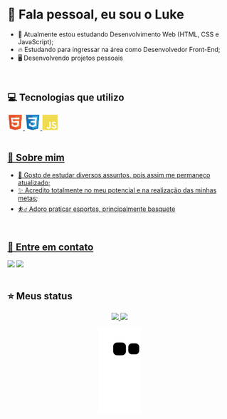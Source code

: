 # 🤙 Fala pessoal, eu sou o Luke

- 📖 Atualmente estou estudando Desenvolvimento Web (HTML, CSS e JavaScript);
- 🔥 Estudando para ingressar na área como Desenvolvedor Front-End;
- 🖥️ Desenvolvendo projetos pessoais
<br/>

<div>
  <h2> 💻 Tecnologias que utilizo </h2>
    <a href="https://developer.mozilla.org/pt-BR/docs/Web/HTML"/>
    <img alt="HTML" height="35" width="35" src="https://raw.githubusercontent.com/devicons/devicon/master/icons/html5/html5-original.svg">
    <a href="https://developer.mozilla.org/pt-BR/docs/Web/CSS"/>
    <img alt="CSS" height="35" width="35" src="https://raw.githubusercontent.com/devicons/devicon/master/icons/css3/css3-original.svg">
    <a href="https://developer.mozilla.org/pt-BR/docs/Web/JavaScript"/>
    <img alt="JavaScript" height="35" width="35" src="https://raw.githubusercontent.com/devicons/devicon/master/icons/javascript/javascript-plain.svg">
</div>
<br/>

<h2> 🙋 Sobre mim </h2>

- 📰 Gosto de estudar diversos assuntos, pois assim me permaneço atualizado;
- ✨ Acredito totalmente no meu potencial e na realização das minhas metas;
- ⛹️‍♂️ Adoro praticar esportes, principalmente basquete

<br/>

<div>
  <h2> 📱 Entre em contato </h2>
  <a href = "mailto:lukedev09@gmail.com"><img src="https://img.shields.io/badge/Gmail-AD1F1C?style=for-the-badge&logo=gmail&logoColor=white" target="_blank"></a>
  <a href="https://www.linkedin.com/in/lukeyusuke/" target="_blank"><img src="https://img.shields.io/badge/LinkedIn-0A66C2?style=for-the-badge&logo=linkedin&      logoColor=white" target="_blank"></a>
</div>
<br/>

 
<h2> ⭐ Meus status </h2>
<div align="center">
  <a href="https://github.com/lukeyusuke">
  <img height="160em" src="https://github-readme-stats.vercel.app/api?username=lukeyusuke&show_icons=true&theme=midnight-purple&midnight-          purpleinclude_all_commits=true&   count_private=true"/>
  <img height="160em" src="https://github-readme-stats.vercel.app/api/top-langs/?username=lukeyusuke&layout=compact&langs_count=7&theme=midnight-purple"/>

  ![Snake animation](https://github.com/lukeyusuke/lukeyusuke/blob/output/github-contribution-grid-snake.svg)

</div>
